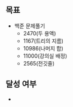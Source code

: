 ## 목표

- 백준 문제풀기
  - 2470(두 용액)
  - 1167(트리의 지름)
  - 10986(나머지 합)
  - 11000(강의실 배정)
  - 2565(전깃줄)
## 달성 여부
- 
